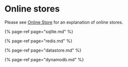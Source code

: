 # Online stores

Please see [Online Store](../../concepts/online-store.md) for an explanation of online stores.

{% page-ref page="sqlite.md" %}

{% page-ref page="redis.md" %}

{% page-ref page="datastore.md" %}

{% page-ref page="dynamodb.md" %}
